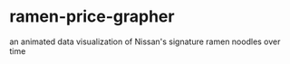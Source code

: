 # ramen-price-grapher
 an animated data visualization of Nissan's signature ramen noodles over time
